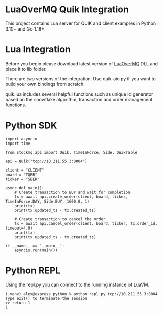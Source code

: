 # LuaOverMQ Quik Integration

This project contains Lua server for QUIK and client examples in Python 3.10+ and Go 1.18+.

# Lua Integration

Before you begin please download latest version of [LuaOverMQ](https://github.com/nusov/LuaOverMQ/releases) DLL and place it to lib folder.

There are two versions of the integration. Use quik-aio.py if you want to build your own bindings from scratch.

quik.lua includes several helpful functions such as unique id generator based on the snowflake algorithm, transaction and order management functions.

# Python SDK

```
import asyncio
import time

from stockmq.api import Quik, TimeInForce, Side, QuikTable

api = Quik("tcp://10.211.55.3:8004")

client = "CLIENT"
board = "TQBR"
ticker = "SBER"

async def main():
    # Create transaction to BUY and wait for completion
    tx = await api.create_order(client, board, ticker, TimeInForce.DAY, Side.BUY, 1600.0, 1)
    print(tx)
    print(tx.updated_ts - tx.created_ts)

    # Create transaction to cancel the order
    tx = await api.cancel_order(client, board, ticker, tx.order_id, timeout=4.0)
    print(tx)
    print(tx.updated_ts - tx.created_ts)

if __name__ == '__main__':
    asyncio.run(main())
```

# Python REPL

Using the repl.py you can connect to the running instance of LuaVM.

```
(.venv) alex@express python % python repl.py tcp://10.211.55.3:8004
Type exit() to terminate the session
>> return 1
1
```
